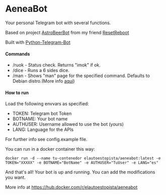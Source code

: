 # AeneaBot

Your personal Telegram bot with several functions.

Based on project [AstroBeerBot](https://github.com/resetreboot/astrobeerbot) from my friend [ResetReboot](https://github.com/resetreboot)

Built with [Python-Telegram-Bot](https://github.com/python-telegram-bot/python-telegram-bot)

#### Commands

- /ruok - Status check. Returns "imok" if ok.
- /dice - Runs a 6 sides dice.
- /man - Shows "man" page for the specified command. Defaults to Debian distro.(More info [aquí](http://www.polarhome.com/service/man/))

#### How to run
Load the following envvars as specified:

  * TOKEN: Telegram bot Token
  * BOTNAME: Your bot name
  * AUTHUSER: Username allowed to use the bot (yours) 
  * LANG: Language for the APIs

For further info see config.example file.
    
You can run in a docker container this way:
```
docker run -d --name tu-contenedor elautoestopista/aeneabot:latest -e TOKEN="XXXXX" -e BOTNAME="BotName" -e AUTHUSER="TuUser" -e LANG="es"
```
And that's all! Your bot is up and running. You can add the modifications you want.

More info at https://hub.docker.com/r/elautoestopista/aeneabot
